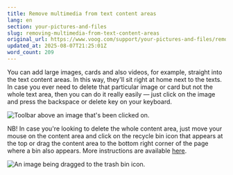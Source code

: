 ```yaml
---
title: Remove multimedia from text content areas
lang: en
section: your-pictures-and-files
slug: removing-multimedia-from-text-content-areas
original_url: https://www.voog.com/support/your-pictures-and-files/removing-multimedia-from-text-content-areas
updated_at: 2025-08-07T21:25:01Z
word_count: 209
---
```

You can add large images, cards and also videos, for example, straight into the text content areas. In this way, they'll sit right at home next to the texts. In case you ever need to delete that particular image or card but not the whole text area, then you can do it really easily — just click on the image and press the backspace or delete key on your keyboard.

![Toolbar above an image that's been clicked on.](https://media.voog.com/0000/0036/2183/photos/removing-visuals-from-text-content-areas-1_block.png "Toolbar above an image that's been clicked on.")

NB! In case you're looking to delete the whole content area, just move your mouse on the content area and click on the recycle bin icon that appears at the top or drag the content area to the bottom right corner of the page where a bin also appears. More instructions are available [here](/support/content-areas/adding-and-removing-content-areas "/support/content-areas/adding-and-removing-content-areas").

![An image being dragged to the trash bin icon.](https://media.voog.com/0000/0036/2183/photos/removing-visuals-from-text-content-areas-2_block.png "An image being dragged to the trash bin icon.")
